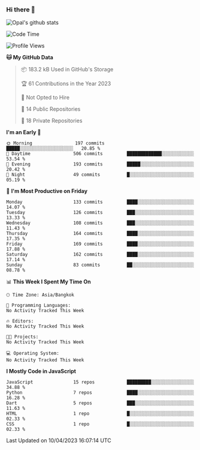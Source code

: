 ### Hi there 👋

![Opal's github stats](https://github-readme-stats.vercel.app/api?username=coolkidneversleep&count_private=true&show_icons=true&theme=radical)


<!--START_SECTION:waka-->
![Code Time](http://img.shields.io/badge/Code%20Time-64%20hrs%2038%20mins-blue)

![Profile Views](http://img.shields.io/badge/Profile%20Views-0-blue)

**🐱 My GitHub Data** 

> 📦 183.2 kB Used in GitHub's Storage 
 > 
> 🏆 61 Contributions in the Year 2023
 > 
> 🚫 Not Opted to Hire
 > 
> 📜 14 Public Repositories 
 > 
> 🔑 18 Private Repositories 
 > 
**I'm an Early 🐤** 

```text
🌞 Morning                197 commits         █████░░░░░░░░░░░░░░░░░░░░   20.85 % 
🌆 Daytime                506 commits         █████████████░░░░░░░░░░░░   53.54 % 
🌃 Evening                193 commits         █████░░░░░░░░░░░░░░░░░░░░   20.42 % 
🌙 Night                  49 commits          █░░░░░░░░░░░░░░░░░░░░░░░░   05.19 % 
```
📅 **I'm Most Productive on Friday** 

```text
Monday                   133 commits         ████░░░░░░░░░░░░░░░░░░░░░   14.07 % 
Tuesday                  126 commits         ███░░░░░░░░░░░░░░░░░░░░░░   13.33 % 
Wednesday                108 commits         ███░░░░░░░░░░░░░░░░░░░░░░   11.43 % 
Thursday                 164 commits         ████░░░░░░░░░░░░░░░░░░░░░   17.35 % 
Friday                   169 commits         ████░░░░░░░░░░░░░░░░░░░░░   17.88 % 
Saturday                 162 commits         ████░░░░░░░░░░░░░░░░░░░░░   17.14 % 
Sunday                   83 commits          ██░░░░░░░░░░░░░░░░░░░░░░░   08.78 % 
```


📊 **This Week I Spent My Time On** 

```text
🕑︎ Time Zone: Asia/Bangkok

💬 Programming Languages: 
No Activity Tracked This Week

🔥 Editors: 
No Activity Tracked This Week

🐱‍💻 Projects: 
No Activity Tracked This Week

💻 Operating System: 
No Activity Tracked This Week
```

**I Mostly Code in JavaScript** 

```text
JavaScript               15 repos            █████████░░░░░░░░░░░░░░░░   34.88 % 
Python                   7 repos             ████░░░░░░░░░░░░░░░░░░░░░   16.28 % 
Dart                     5 repos             ███░░░░░░░░░░░░░░░░░░░░░░   11.63 % 
HTML                     1 repo              █░░░░░░░░░░░░░░░░░░░░░░░░   02.33 % 
CSS                      1 repo              █░░░░░░░░░░░░░░░░░░░░░░░░   02.33 % 
```




 Last Updated on 10/04/2023 16:07:14 UTC
<!--END_SECTION:waka-->
